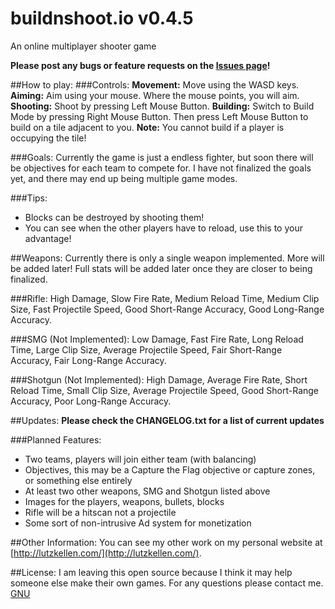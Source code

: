 # buildnshoot.io v0.4.5
An online multiplayer shooter game

**Please post any bugs or feature requests on the [Issues page](https://github.com/crkellen/bands/issues)!**

##How to play:
###Controls:
**Movement:** Move using the WASD keys.
**Aiming:** Aim using your mouse. Where the mouse points, you will aim.
**Shooting:** Shoot by pressing Left Mouse Button.
**Building:** Switch to Build Mode by pressing Right Mouse Button. Then press Left Mouse Button to build on a tile adjacent to you. **Note:** You cannot build if a player is occupying the tile!

###Goals:
Currently the game is just a endless fighter, but soon there will be objectives for each team to compete for. I have not finalized the goals yet, and there may end up being multiple game modes.

###Tips:
- Blocks can be destroyed by shooting them!
- You can see when the other players have to reload, use this to your advantage!

##Weapons:
Currently there is only a single weapon implemented. More will be added later! Full stats will be added later once they are closer to being finalized.

###Rifle:
High Damage, Slow Fire Rate, Medium Reload Time, Medium Clip Size, Fast Projectile Speed, Good Short-Range Accuracy, Good Long-Range Accuracy.

###SMG (Not Implemented):
Low Damage, Fast Fire Rate, Long Reload Time, Large Clip Size, Average Projectile Speed, Fair Short-Range Accuracy, Fair Long-Range Accuracy.

###Shotgun (Not Implemented):
High Damage, Average Fire Rate, Short Reload Time, Small Clip Size, Average Projectile Speed, Good Short-Range Accuracy, Poor Long-Range Accuracy.

##Updates:
**Please check the CHANGELOG.txt for a list of current updates**

###Planned Features:
- Two teams, players will join either team (with balancing)
- Objectives, this may be a Capture the Flag objective or capture zones, or something else entirely
- At least two other weapons, SMG and Shotgun listed above
- Images for the players, weapons, bullets, blocks
- Rifle will be a hitscan not a projectile
- Some sort of non-intrusive Ad system for monetization

##Other Information:
You can see my other work on my personal website at [http://lutzkellen.com/](http://lutzkellen.com/).

##License:
I am leaving this open source because I think it may help someone else make their own games.
For any questions please contact me.
[GNU](LICENSE)
